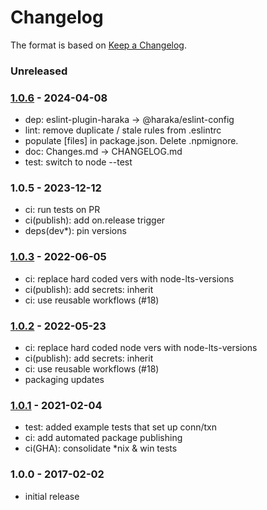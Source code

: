 # Changelog

The format is based on [Keep a Changelog](https://keepachangelog.com/).

### Unreleased

### [1.0.6] - 2024-04-08

- dep: eslint-plugin-haraka -> @haraka/eslint-config
- lint: remove duplicate / stale rules from .eslintrc
- populate [files] in package.json. Delete .npmignore.
- doc: Changes.md -> CHANGELOG.md
- test: switch to node --test

### 1.0.5 - 2023-12-12

- ci: run tests on PR
- ci(publish): add on.release trigger
- deps(dev\*): pin versions

### [1.0.3] - 2022-06-05

- ci: replace hard coded vers with node-lts-versions
- ci(publish): add secrets: inherit
- ci: use reusable workflows (#18)

### [1.0.2] - 2022-05-23

- ci: replace hard coded node vers with node-lts-versions
- ci(publish): add secrets: inherit
- ci: use reusable workflows (#18)
- packaging updates

### [1.0.1] - 2021-02-04

- test: added example tests that set up conn/txn
- ci: add automated package publishing
- ci(GHA): consolidate \*nix & win tests

### 1.0.0 - 2017-02-02

- initial release

[1.0.1]: https://github.com/haraka/haraka-plugin-template/releases/tag/1.0.1
[1.0.2]: https://github.com/haraka/haraka-plugin-template/releases/tag/1.0.2
[1.0.3]: https://github.com/haraka/haraka-plugin-template/releases/tag/1.0.3
[1.0.6]: https://github.com/haraka/haraka-plugin-template/releases/tag/v1.0.6

